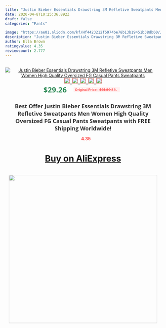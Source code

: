 ```yaml
---
title: "Justin Bieber Essentials Drawstring 3M Refletive Sweatpants Men Women High Quality Oversized FG Casual Pants Sweatpants"
date: 2020-04-8T10:25:36.892Z
draft: false
categories: "Pants"

image: "https://ae01.alicdn.com/kf/Hf4423212f5974be78b13b19451b38db60/Justin-Bieber-Essentials-Drawstring-3M-Refletive-Sweatpants-Men-Women-High-Quality-Oversized-FG-Casual-Pants-Sweatpants.jpg"
description: "Justin Bieber Essentials Drawstring 3M Refletive Sweatpants Men Women High Quality Oversized FG Casual Pants Sweatpants"
author: Ella Brown
ratingvalue: 4.35
reviewcount: 2.777
---
```

<br>
<div style="text-align: center;">
<a href="https://s.click.aliexpress.com/e/_AbwaWZ" target="_blank" rel="nofollow noopener noreferrer"><img alt="Justin Bieber Essentials Drawstring 3M Refletive Sweatpants Men Women High Quality Oversized FG Casual Pants Sweatpants" class="magnifier-image" src="https://ae01.alicdn.com/kf/Hf4423212f5974be78b13b19451b38db60/Justin-Bieber-Essentials-Drawstring-3M-Refletive-Sweatpants-Men-Women-High-Quality-Oversized-FG-Casual-Pants-Sweatpants.jpg_640x640.jpg">
<br>
<img style="border:1px solid salmon" src="https://ae01.alicdn.com/kf/Hf4423212f5974be78b13b19451b38db60/Justin-Bieber-Essentials-Drawstring-3M-Refletive-Sweatpants-Men-Women-High-Quality-Oversized-FG-Casual-Pants-Sweatpants.jpg_120x120.jpg">&nbsp;&nbsp;<img style="border:1px solid salmon" src="https://ae01.alicdn.com/kf/H307a81349a7148b2ba8d4db600151a64m/Justin-Bieber-Essentials-Drawstring-3M-Refletive-Sweatpants-Men-Women-High-Quality-Oversized-FG-Casual-Pants-Sweatpants.jpg_120x120.jpg">&nbsp;&nbsp;<img style="border:1px solid salmon" src="https://ae01.alicdn.com/kf/Hfb9156185b0742e2831af4cb46d98603O/Justin-Bieber-Essentials-Drawstring-3M-Refletive-Sweatpants-Men-Women-High-Quality-Oversized-FG-Casual-Pants-Sweatpants.jpg_120x120.jpg">&nbsp;&nbsp;<img style="border:1px solid salmon" src="https://ae01.alicdn.com/kf/H0e57499b244143c7a3483554ac06b147H/Justin-Bieber-Essentials-Drawstring-3M-Refletive-Sweatpants-Men-Women-High-Quality-Oversized-FG-Casual-Pants-Sweatpants.jpg_120x120.jpg">&nbsp;&nbsp;<img style="border:1px solid salmon" src="https://ae01.alicdn.com/kf/H63aedad7b127409c912e37b254533f55o/Justin-Bieber-Essentials-Drawstring-3M-Refletive-Sweatpants-Men-Women-High-Quality-Oversized-FG-Casual-Pants-Sweatpants.jpg_120x120.jpg"></a></div><br0>
<div style="text-align: center;"><span style="background-color: white; border: 0px; box-sizing: border-box; color: seagreen; display: inline-block; font-family: &quot;open sans&quot; , &quot;arial&quot; , &quot;helvetica&quot; , sans-serif , &quot;heiti&quot;; font-size: 24px; font-stretch: inherit; font-weight: 700; line-height: inherit; margin: 0px 10px 0px 0px; padding: 0px; vertical-align: middle;">$29.26 </span>
<span style="background: rgb(255 , 241 , 241); border-radius: 3px; border: 0px; box-sizing: border-box; color: #ff4747; display: inline-block; font-family: inherit; font-size: 12px; font-stretch: inherit; font-style: inherit; font-variant: inherit; font-weight: 600; line-height: inherit; margin: 0px; padding: 2px 5px; transform: scale(0.9); vertical-align: middle;">Original Price : <b style="text-decoration: line-through;">$31.80 </b> 8%&nbsp;&nbsp;</span></div>
<h1 style="color: #333333; display: inline-block; font-family: &quot;open sans&quot; , &quot;arial&quot; , &quot;helvetica&quot; , sans-serif , &quot;heiti&quot;; font-size: 18px; font-stretch: inherit; font-weight: 700; text-align: center;">Best Offer Justin Bieber Essentials Drawstring 3M Refletive Sweatpants Men Women High Quality Oversized FG Casual Pants Sweatpants with FREE Shipping Worldwide!</h1>
<div style="color: #ff4747; text-align: center;">
<img src="https://4.bp.blogspot.com/-M0ZcTcb-5uY/XleCXlxnR4I/AAAAAAAAAEc/OrjgMkXV1oMQFaCRZj5HQwOCBcu3w1FegCPcBGAYYCw/s1600/star.png" style="height: 15px;">&nbsp;<b>4.35</b></div>
<div class="button_cont" align="center"><a class="buynow_a" href="https://s.click.aliexpress.com/e/_AbwaWZ" target="_blank" rel="nofollow noopener noreferrer"><H1>Buy on AliExpress</H1></a></div><br>
<div class="separator" style="clear: both; text-align: center;">
<img src="https://lh3.googleusercontent.com/-pTy5HemUv9M/XlePHvY0dAI/AAAAAAAAAE4/0nX5iRUoIWY8eMW9Dpxeirr157OZliDIgCLcBGAsYHQ/s1600/badge.gif" width="480">
</div>

